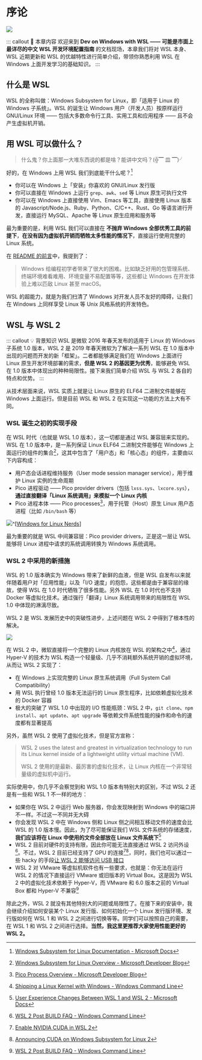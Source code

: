 # 序论 <Badge text="New"/>

![](https://cdn.spencer.felinae98.cn/github/2020/09/200902_220309.png)

::: callout 🍳 本章内容
欢迎来到 **Dev on Windows with WSL —— 可能是市面上最详尽的中文 WSL 开发环境配置指南** 的文档现场，本章我们将对 WSL 本身、WSL 近期更新和 WSL 的优越特性进行简单介绍，带领你熟悉利用 WSL 在 Windows 上面开发学习的基础知识。
:::

## 什么是 WSL

WSL 的全称叫做：Windows Subsystem for Linux，即「适用于 Linux 的 Windows 子系统」。WSL 的诞生让 Windows 用户（开发人员）按原样运行 GNU/Linux 环境 —— 包括大多数命令行工具、实用工具和应用程序 —— 且不会产生虚拟机开销。

## 用 WSL 可以做什么？

> 什么鬼？你上面那一大堆东西说的都是啥？能讲中文吗？(╬▔ 皿 ▔)╯

好的，在 Windows 上用 WSL 我们到底能干什么呢？[^1]

- 你可以在 Windows 上「安装」你喜欢的 GNU/Linux 发行版
- 你可以直接在 Windows 上运行 `grep`、`awk`、`sed` 等 Linux 原生可执行文件
- 你可以在 Windows 上直接使用 Vim、Emacs 等工具，直接使用 Linux 版本的 Javascript/Node.js、Ruby、Python、C/C++、Rust、Go 等语言进行开发，直接运行 MySQL、Apache 等 Linux 原生应用和服务等

最为重要的是，利用 WSL 我们可以直接在 **不抛弃 Windows 全部优秀工具的前提下**，**在没有因为虚拟机开销而牺牲太多性能的情况下**，直接运行使用完整的 Linux 系统。

在 [README 的前言](https://github.com/spencerwooo/dowww#%E5%89%8D%E8%A8%80)中，我提到了：

> Windows 给编程初学者带来了很大的困难。比如缺乏好用的包管理系统、终端环境难看难用、环境变量不易配置等等，这些都让 Windows 在开发体验上难以匹敌 Linux 甚至 macOS。

WSL 的超能力，就是为我们扫清了 Windows 对开发人员不友好的障碍，让我们在 Windows 上同样享受 Linux 等 Unix 风格系统的开发特色。

## WSL 与 WSL 2

::: callout 💡 背景知识
WSL 是微软 2016 年春天发布的适用于 Linux 的 Windows 子系统 1.0 版本，WSL 2 是 2019 年春天微软为了解决一系列 WSL 在 1.0 版本中出现的问题而开发的新「框架」。二者都能够满足我们在 Windows 上面进行 Linux 原生开发环境部署的需求，**但是 WSL 2 的基因更为优秀**，能够避免 WSL 在 1.0 版本中体现出的种种局限性。接下来我们简单介绍 WSL 与 WSL 2 各自的特点和优势。
:::

从技术层面来说，WSL 实质上就是让 Linux 原生的 ELF64 二进制文件能够在 Windows 上面运行。但是目前 WSL 和 WSL 2 在实现这一功能的方法上大有不同。

### WSL 诞生之初的实现手段

在 WSL 时代（也就是 WSL 1.0 版本），这一切都是通过 WSL 兼容层来实现的。WSL 在 1.0 版本中，是一系列保证 Linux ELF64 二进制文件能够在 Windows 上面运行的组件的集合[^2]，这其中包含了「用户态」和「核心态」的组件，主要由以下内容构成：

- 用户态会话进程维持服务（User mode session manager service），用于维护 Linux 实例的生命周期
- Pico 进程驱动 —— Pico provider drivers（包括 `lxss.sys`、`lxcore.sys`），**通过直接翻译「Linux 系统调用」来模拟一个 Linux 内核**
- Pico 进程本体 —— Pico processes[^3]，用于托管（Host）原生 Linux 用户态进程（比如 `/bin/bash` 等）

![](https://i.loli.net/2020/01/04/b6OrutxehGVWRKI.png)^[[Windows for Linux Nerds](https://blog.jessfraz.com/post/windows-for-linux-nerds/)]

最为重要的就是 WSL 中间兼容层：Pico provider drivers，正是这一层让 WSL 能够将 Linux 进程中请求的系统调用转换为 Windows 系统调用。

### WSL 2 中采用的新措施

WSL 的 1.0 版本确实为 Windows 带来了新鲜的血液，但是 WSL 自发布以来就伴随着用户对「应用性能」以及「I/O 速度」的抱怨，这些都是由于兼容层的缘故，使得 WSL 在 1.0 时代牺牲了很多性能。另外 WSL 在 1.0 时代也不支持 Docker 等虚拟化技术。通过强行「翻译」Linux 系统调用带来的局限性在 WSL 1.0 中体现的淋漓尽致。

WSL 2 是 WSL 发展历史中的突破性进步，上述问题在 WSL 2 中得到了根本性的解决。

![](https://cdn.spencer.felinae98.cn/github/2020/09/200902_220309-1.png)

在 WSL 2 中，微软直接将一个完整的 Linux 内核放在 WSL 的架构之中[^4]，通过 Hyper-V 的技术为 WSL 构造一个轻量级、几乎不消耗额外系统开销的虚拟环境，从而让 WSL 2 实现了：

- 在 Windows 上实现完整的 Linux 原生系统调用（Full System Call Compatibility）
- 用 WSL 执行曾经 1.0 版本无法运行的 Linux 原生程序，比如依赖虚拟化技术的 Docker 容器
- 极大的突破了 WSL 1.0 中出现的 I/O 性能瓶颈：WSL 2 中，`git clone`、`npm install`、`apt update`、`apt upgrade` 等依赖文件系统性能的操作和命令的速度都有显著提高

另外，虽然 WSL 2 使用了虚拟化技术，但是官方宣称：

> WSL 2 uses the latest and greatest in virtualization technology to run its Linux kernel inside of a lightweight utility virtual machine (VM).
>
> WSL 2 使用的是最新、最厉害的虚拟化技术，让 Linux 内核在一个非常轻量级的虚拟机中运行。

实际使用中，你几乎不会察觉到和 WSL 1.0 版本有特别大的区别，不过 WSL 2 还是有一些和 WSL 1 不一样的地方：

- 如果你在 WSL 2 中运行 Web 服务器，你会发现映射到 Windows 中的端口并不一样。不过这一不同并无大碍
- 你会发现 WSL 2 中在 Windows 侧和 Linux 侧之间相互移动文件的速度会比 WSL 的 1.0 版本慢。因此，为了尽可能保证我们 WSL 文件系统的存储速度，**我们应该将在 Linux 中使用的文件全部放在 Linux 文件系统下**[^6]
- WSL 2 目前对硬件的支持有限，因此你可能无法直接通过 WSL 2 访问外设[^5]。不过，WSL 2 目前已经支持了 GPU 的连接[^7][^8]，同时，我们也可以通过一些 hacky 的手段[让 WSL 2 能够访问 USB 接口](./4-advanced/4-4-usb.html)
- WSL 2 对 VMware 等虚拟机软件也有一些要求，也就是：你无法在运行 WSL 2 的情况下直接运行 VMware 或旧版本的 Virtual Box。这是因为 WSL 2 中的虚拟化技术依赖于 Hyper-V，而 VMware 和 6.0 版本之前的 Virtual Box 都和 Hyper-V 不兼容[^5]

除此之外，WSL 2 就没有其他特别大的问题或局限性了。在接下来的安装中，我会继续介绍如何安装某个 Linux 发行版、如何初始化一个 Linux 发行版环境、发行版如何在 WSL 1 和 WSL 2 之间进行切换等等。同学们可以按照自己的需要，在 WSL 1 和 WSL 2 之间进行选择。**当然，我这里更推荐大家使用性能更好的 WSL 2。**

[^1]: [Windows Subsystem for Linux Documentation - Microsoft Docs](https://docs.microsoft.com/en-us/windows/wsl/about)
[^2]: [Windows Subsystem for Linux Overview - Microsoft Developer Blog](https://blogs.msdn.microsoft.com/wsl/2016/04/22/windows-subsystem-for-linux-overview)
[^3]: [Pico Process Overview - Microsoft Developer Blog](https://blogs.msdn.microsoft.com/wsl/2016/05/23/pico-process-overview/)
[^4]: [Shipping a Linux Kernel with Windows - Windows Command Line](https://devblogs.microsoft.com/commandline/shipping-a-linux-kernel-with-windows/)
[^5]: [WSL 2 Post BUILD FAQ - Windows Command Line](https://devblogs.microsoft.com/commandline/wsl-2-post-build-faq/)
[^6]: [User Experience Changes Between WSL 1 and WSL 2 - Microsoft Docs](https://docs.microsoft.com/en-us/windows/wsl/wsl2-ux-changes)
[^7]: [Enable NVIDIA CUDA in WSL 2](https://docs.microsoft.com/en-us/windows/win32/direct3d12/gpu-cuda-in-wsl)
[^8]: [Announcing CUDA on Windows Subsystem for Linux 2](https://developer.nvidia.com/blog/announcing-cuda-on-windows-subsystem-for-linux-2/)

